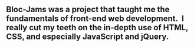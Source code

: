 ## Bloc-Jams was a project that taught me the fundamentals of front-end web development.&nbsp; I really cut my teeth on the in-depth use of HTML, CSS, and especially JavaScript and jQuery.
